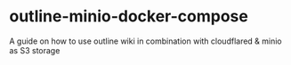# outline-minio-docker-compose
A guide on how to use outline wiki in combination with cloudflared &amp; minio as S3 storage
